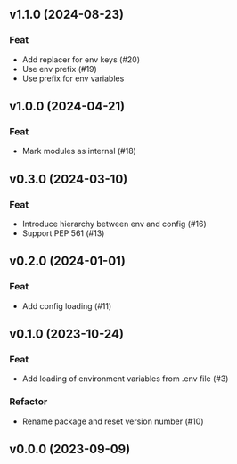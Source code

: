 ## v1.1.0 (2024-08-23)

### Feat

- Add replacer for env keys (#20)
- Use env prefix (#19)
- Use prefix for env variables

## v1.0.0 (2024-04-21)

### Feat

- Mark modules as internal (#18)

## v0.3.0 (2024-03-10)

### Feat

- Introduce hierarchy between env and config (#16)
- Support PEP 561 (#13)

## v0.2.0 (2024-01-01)

### Feat

- Add config loading (#11)

## v0.1.0 (2023-10-24)

### Feat

- Add loading of environment variables from .env file (#3)

### Refactor

- Rename package and reset version number (#10)

## v0.0.0 (2023-09-09)
